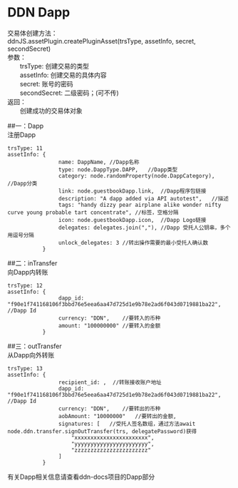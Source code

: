 DDN Dapp
===

交易体创建方法：<br/>
ddnJS.assetPlugin.createPluginAsset(trsType, assetInfo, secret, secondSecret)<br/>
参数：<br/>
&emsp;&emsp;trsType: 创建交易的类型<br/>
&emsp;&emsp;assetInfo: 创建交易的具体内容<br/>
&emsp;&emsp;secret: 账号的密码<br/>
&emsp;&emsp;secondSecret: 二级密码；(可不传)<br/>
返回：<br/>
&emsp;&emsp;创建成功的交易体对象<br/>

##一：Dapp  
注册Dapp
```
trsType: 11
assetInfo: {  
                name: DappName, //Dapp名称
                type: node.DappType.DAPP,   //Dapp类型
                category: node.randomProperty(node.DappCategory),   //Dapp分类
                link: node.guestbookDapp.link,  //Dapp程序包链接
                description: "A dapp added via API autotest",   //描述
                tags: "handy dizzy pear airplane alike wonder nifty curve young probable tart concentrate", //标签，空格分隔
                icon: node.guestbookDapp.icon,  //Dapp Logo链接
                delegates: delegates.join(","), //Dapp 受托人公钥串，多个用逗号分隔
                unlock_delegates: 3 //转出操作需要的最小受托人确认数
           }  
```

##二：inTransfer  
向Dapp内转账
```
trsType: 12
assetInfo: {
                dapp_id: "f90e1f741168106f3bbd76e5eea6aa47d725d1e9b78e2ad6f043d0719881ba22",    //Dapp Id
                currency: "DDN",    //要转入的币种
                amount: "100000000" //要转入的金额
           }
```

##三：outTransfer  
从Dapp向外转账
```
trsType: 13
assetInfo: {
                recipient_id: ,  //转账接收账户地址
                dapp_id: "f90e1f741168106f3bbd76e5eea6aa47d725d1e9b78e2ad6f043d0719881ba22",    //Dapp Id
                currency: "DDN",    //要转出的币种
                aobAmount: "10000000"   //要转出的金额,
                signatures: [   //受托人签名数组，通过方法await node.ddn.transfer.signOutTransfer(trs, delegatePassword)获得
                    "xxxxxxxxxxxxxxxxxxxxxxx",
                    "yyyyyyyyyyyyyyyyyyyyyyy",
                    "zzzzzzzzzzzzzzzzzzzzzzz"
                ]
           }
```

有关Dapp相关信息请查看ddn-docs项目的Dapp部分